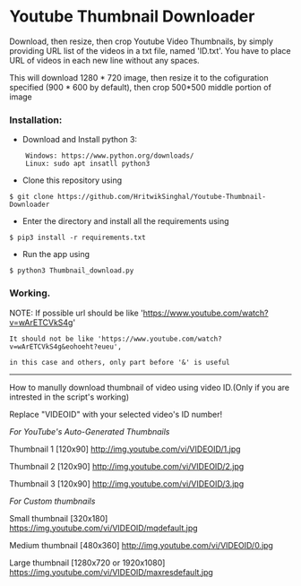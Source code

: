 # Youtube Thumbnail Downloader

Download, then resize, then crop Youtube Video Thumbnails, by simply providing URL list of the videos in a txt file, named 'ID.txt'.
You have to place URL of videos in each new line without any spaces.

This will download 1280 * 720 image, then resize it to the cofiguration specified (900 * 600 by default),
then crop 500*500 middle portion of image

### Installation:

- Download and Install python 3:
```
    Windows: https://www.python.org/downloads/ 
    Linux: sudo apt insatll python3
```

- Clone this repository using
```
$ git clone https://github.com/HritwikSinghal/Youtube-Thumbnail-Downloader
```
- Enter the directory and install all the requirements using
```
$ pip3 install -r requirements.txt
```
- Run the app using
```
$ python3 Thumbnail_download.py
```

### Working.


NOTE:	If possible url should be like 'https://www.youtube.com/watch?v=wArETCVkS4g'

    It should not be like 'https://www.youtube.com/watch?v=wArETCVkS4g&eohoeht?eueu',
		
    in this case and others, only part before '&' is useful

-------------------------------------------------------------------------------

How to manully download thumbnail of video using video ID.(Only if you are intrested in the script's working)

Replace "VIDEOID" with your selected video's ID number!

*For YouTube's Auto-Generated Thumbnails*

Thumbnail 1 [120x90] http://img.youtube.com/vi/VIDEOID/1.jpg

Thumbnail 2 [120x90] http://img.youtube.com/vi/VIDEOID/2.jpg

Thumbnail 3 [120x90] http://img.youtube.com/vi/VIDEOID/3.jpg

*For Custom thumbnails*

Small thumbnail [320x180] https://img.youtube.com/vi/VIDEOID/mqdefault.jpg

Medium thumbnail [480x360] http://img.youtube.com/vi/VIDEOID/0.jpg

Large thumbnail [1280x720 or 1920x1080] https://img.youtube.com/vi/VIDEOID/maxresdefault.jpg


